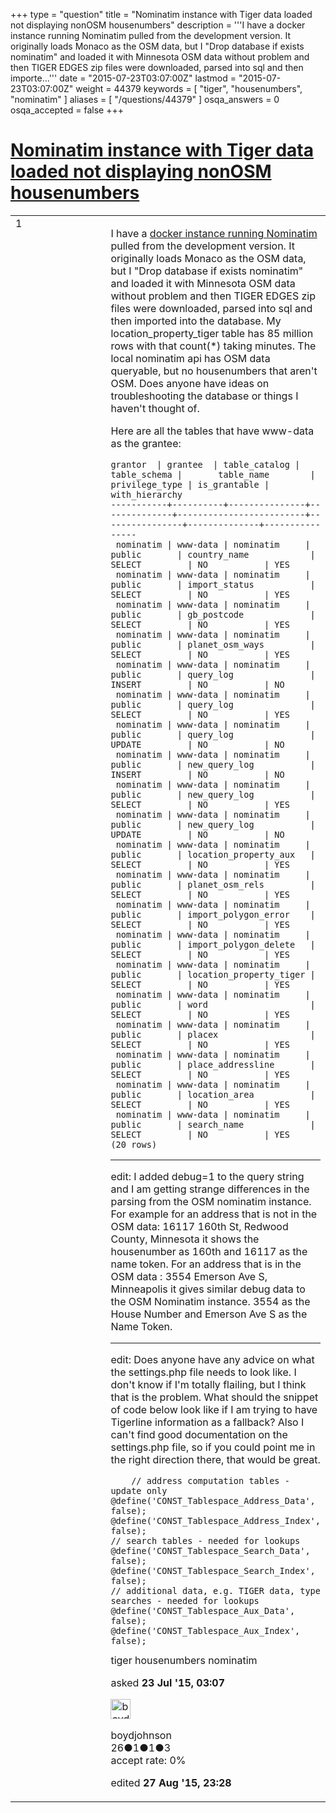+++
type = "question"
title = "Nominatim instance with Tiger data loaded not displaying nonOSM housenumbers"
description = '''I have a docker instance running Nominatim pulled from the development version. It originally loads Monaco as the OSM data, but I &quot;Drop database if exists nominatim&quot; and loaded it with Minnesota OSM data without problem and then TIGER EDGES zip files were downloaded, parsed into sql and then importe...'''
date = "2015-07-23T03:07:00Z"
lastmod = "2015-07-23T03:07:00Z"
weight = 44379
keywords = [ "tiger", "housenumbers", "nominatim" ]
aliases = [ "/questions/44379" ]
osqa_answers = 0
osqa_accepted = false
+++

<div class="headNormal">

# [Nominatim instance with Tiger data loaded not displaying nonOSM housenumbers](/questions/44379/nominatim-instance-with-tiger-data-loaded-not-displaying-nonosm-housenumbers)

</div>

<div id="main-body">

<div id="askform">

<table id="question-table" style="width:100%;">
<colgroup>
<col style="width: 50%" />
<col style="width: 50%" />
</colgroup>
<tbody>
<tr>
<td style="width: 30px; vertical-align: top"><div class="vote-buttons">
<span id="post-44379-upvote" class="ajax-command post-vote up" rel="nofollow" title="I like this post (click again to cancel)"> </span>
<div id="post-44379-score" class="post-score" title="current number of votes">
1
</div>
<span id="post-44379-downvote" class="ajax-command post-vote down" rel="nofollow" title="I dont like this post (click again to cancel)"> </span> <span id="favorite-mark" class="ajax-command favorite-mark" rel="nofollow" title="mark/unmark this question as favorite (click again to cancel)"> </span>
<div id="favorite-count" class="favorite-count">
&#10;</div>
</div></td>
<td><div id="item-right">
<div class="question-body">
<p>I have a <a href="https://github.com/helvalius/nominatim-docker">docker instance running Nominatim</a> pulled from the development version. It originally loads Monaco as the OSM data, but I "Drop database if exists nominatim" and loaded it with Minnesota OSM data without problem and then TIGER EDGES zip files were downloaded, parsed into sql and then imported into the database. My location_property_tiger table has 85 million rows with that count(*) taking minutes. The local nominatim api has OSM data queryable, but no housenumbers that aren't OSM. Does anyone have ideas on troubleshooting the database or things I haven't thought of.</p>
<p>Here are all the tables that have www-data as the grantee:</p>
<pre><code>grantor  | grantee  | table_catalog | table_schema |       table_name        | privilege_type | is_grantable | with_hierarchy 
-----------+----------+---------------+--------------+-------------------------+----------------+--------------+----------------
 nominatim | www-data | nominatim     | public       | country_name            | SELECT         | NO           | YES
 nominatim | www-data | nominatim     | public       | import_status           | SELECT         | NO           | YES
 nominatim | www-data | nominatim     | public       | gb_postcode             | SELECT         | NO           | YES
 nominatim | www-data | nominatim     | public       | planet_osm_ways         | SELECT         | NO           | YES
 nominatim | www-data | nominatim     | public       | query_log               | INSERT         | NO           | NO
 nominatim | www-data | nominatim     | public       | query_log               | SELECT         | NO           | YES
 nominatim | www-data | nominatim     | public       | query_log               | UPDATE         | NO           | NO
 nominatim | www-data | nominatim     | public       | new_query_log           | INSERT         | NO           | NO
 nominatim | www-data | nominatim     | public       | new_query_log           | SELECT         | NO           | YES
 nominatim | www-data | nominatim     | public       | new_query_log           | UPDATE         | NO           | NO
 nominatim | www-data | nominatim     | public       | location_property_aux   | SELECT         | NO           | YES
 nominatim | www-data | nominatim     | public       | planet_osm_rels         | SELECT         | NO           | YES
 nominatim | www-data | nominatim     | public       | import_polygon_error    | SELECT         | NO           | YES
 nominatim | www-data | nominatim     | public       | import_polygon_delete   | SELECT         | NO           | YES
 nominatim | www-data | nominatim     | public       | location_property_tiger | SELECT         | NO           | YES
 nominatim | www-data | nominatim     | public       | word                    | SELECT         | NO           | YES
 nominatim | www-data | nominatim     | public       | placex                  | SELECT         | NO           | YES
 nominatim | www-data | nominatim     | public       | place_addressline       | SELECT         | NO           | YES
 nominatim | www-data | nominatim     | public       | location_area           | SELECT         | NO           | YES
 nominatim | www-data | nominatim     | public       | search_name             | SELECT         | NO           | YES
(20 rows)</code></pre>
<hr />
<p>edit: I added debug=1 to the query string and I am getting strange differences in the parsing from the OSM nominatim instance. For example for an address that is not in the OSM data: 16117 160th St, Redwood County, Minnesota it shows the housenumber as 160th and 16117 as the name token. For an address that is in the OSM data : 3554 Emerson Ave S, Minneapolis it gives similar debug data to the OSM Nominatim instance. 3554 as the House Number and Emerson Ave S as the Name Token.</p>
<hr />
<p>edit: Does anyone have any advice on what the settings.php file needs to look like. I don't know if I'm totally flailing, but I think that is the problem. What should the snippet of code below look like if I am trying to have Tigerline information as a fallback? Also I can't find good documentation on the settings.php file, so if you could point me in the right direction there, that would be great.</p>
<pre><code>    // address computation tables - update only
@define(&#39;CONST_Tablespace_Address_Data&#39;, false);
@define(&#39;CONST_Tablespace_Address_Index&#39;, false);
// search tables - needed for lookups
@define(&#39;CONST_Tablespace_Search_Data&#39;, false);
@define(&#39;CONST_Tablespace_Search_Index&#39;, false);
// additional data, e.g. TIGER data, type searches - needed for lookups
@define(&#39;CONST_Tablespace_Aux_Data&#39;, false);
@define(&#39;CONST_Tablespace_Aux_Index&#39;, false);</code></pre>
</div>
<div id="question-tags" class="tags-container tags">
<span class="post-tag tag-link-tiger" rel="tag" title="see questions tagged &#39;tiger&#39;">tiger</span> <span class="post-tag tag-link-housenumbers" rel="tag" title="see questions tagged &#39;housenumbers&#39;">housenumbers</span> <span class="post-tag tag-link-nominatim" rel="tag" title="see questions tagged &#39;nominatim&#39;">nominatim</span>
</div>
<div id="question-controls" class="post-controls">
&#10;</div>
<div class="post-update-info-container">
<div class="post-update-info post-update-info-user">
<p>asked <strong>23 Jul '15, 03:07</strong></p>
<img src="https://secure.gravatar.com/avatar/3867e8d6439aaeb6adefde82812755b5?s=32&amp;d=identicon&amp;r=g" class="gravatar" width="32" height="32" alt="boydjohnson&#39;s gravatar image" />
<p><span>boydjohnson</span><br />
<span class="score" title="26 reputation points">26</span><span title="1 badges"><span class="badge1">●</span><span class="badgecount">1</span></span><span title="1 badges"><span class="silver">●</span><span class="badgecount">1</span></span><span title="3 badges"><span class="bronze">●</span><span class="badgecount">3</span></span><br />
<span class="accept_rate" title="Rate of the user&#39;s accepted answers">accept rate:</span> <span title="boydjohnson has no accepted answers">0%</span></p>
</div>
<div class="post-update-info post-update-info-edited">
<p><span> edited <strong>27 Aug '15, 23:28</strong> </span></p>
</div>
</div>
<div id="comments-container-44379" class="comments-container">
&#10;</div>
<div id="comment-tools-44379" class="comment-tools">
&#10;</div>
<div class="clear">
&#10;</div>
<div id="comment-44379-form-container" class="comment-form-container">
&#10;</div>
<div class="clear">
&#10;</div>
</div></td>
</tr>
</tbody>
</table>

</div>

</div>

